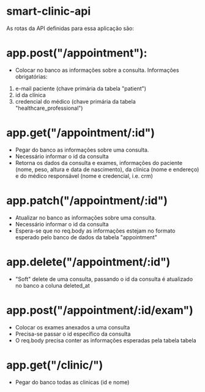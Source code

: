 # smart-clinic-api
As rotas da API definidas para essa aplicação são:

# app.post("/appointment"):
* Colocar no banco as informações sobre a consulta. Informações obrigatórias: 
1. e-mail paciente (chave primária da tabela "patient")
2. id da clínica
3. credencial do médico (chave primária da tabela "healthcare_professional")

# app.get("/appointment/:id")
* Pegar do banco as informações sobre uma consulta.
* Necessário informar o id da consulta
* Retorna os dados da consulta e exames, informações do paciente (nome, peso, altura e data de nascimento), da clínica (nome e endereço) e do médico responsável (nome e credencial, i.e. crm)

# app.patch("/appointment/:id")
* Atualizar no banco as informações sobre uma consulta.
* Necessário informar o id da consulta
* Espera-se que no req.body as informações estejam no formato esperado pelo banco de dados da tabela "appointment"

# app.delete("/appointment/:id")
* "Soft" delete de uma consulta, passando o id da consulta é atualizado no banco a coluna deleted_at

# app.post("/appointment/:id/exam")
* Colocar os exames anexados a uma consulta
* Precisa-se passar o id específico da consulta
* O req.body precisa conter as informações esperadas pela tabela tabela 

# app.get("/clinic/")
* Pegar do banco todas as clinicas (id e nome)


